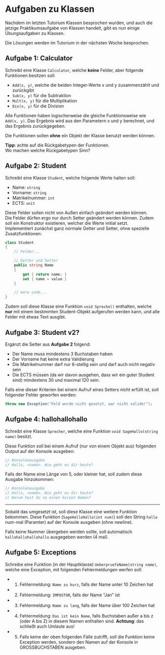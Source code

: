 # Aufgaben zu Klassen

Nachdem im letzten Tutorium Klassen besprochen wurden, und auch die jetzige Praktikumsaufgabe von Klassen handelt, gibt es nun einige Übungsaufgaben zu Klassen.

Die Lösungen werden im Tutorium in der nächsten Woche besprochen.

## Aufgabe 1: Calculator
Schreibt eine Klasse `Calculator`, welche **keine** Felder, aber folgende Funktionen besitzen soll:
- `Add(x, y)`, welche die beiden Integer-Werte x und y zusammenzählt und zurückgibt
- `Sub(x, y)` für die Subtraktion
- `Mult(x, y)` für die Multiplikation
- `Div(x, y)` für die Division

Alle Funktionen haben logischerweise die gleiche Funktionsweise wie `Add(x, y)`. Das Ergebnis wird aus den Parametern x und y berechnet, und das Ergebnis zurückgegeben.

Die Funktionen sollen **ohne** ein Objekt der Klasse benutzt werden können.

**Tipp**: achte auf die Rückgabetypen der Funktionen.  
Wo machen welche Rückgabetypen Sinn?

## Aufgabe 2: Student
Schreibt eine Klasse `Student`, welche folgende Werte halten soll:
- Name: `string`
- Vorname: `string`
- Matrikelnummer: `int`
- ECTS: `unit`

Diese Felder sollen nicht von Außen einfach geändert werden können.  
Die Felder dürfen ergo nur durch Setter geändert werden können. Zudem soll ein Konstruktor existieren, welcher die Werte initial setzt.  
Implementiert zunächst ganz normale Getter und Setter, ohne spezielle Zusatzfunktionen:
```csharp
class Student 
{
    // Felder...

    // Getter und Setter
    public string Name 
    { 
        get { return name; }
        set { name = value }
    }

    // more code...
}
```

Zudem soll diese Klasse eine Funktion `void Spreche()` enthalten, welche **nur** mit einem bestimmten Student-Objekt aufgerufen werden kann, und alle Felder mit etwas Text ausgibt.

## Aufgabe 3: Student v2?
Ergänzt die Setter aus **Aufgabe 2** folgend:
- Der Name muss mindestens 3 Buchstaben haben
- Der Vorname hat keine extra Validierung
- Die Matrikelnummer darf nur 6-stellig sein und darf auch nicht negativ sein
- Die ECTS müssen (da wir davon ausgehen, dass wir ein guter Student sind) mindestens 30 und maximal 120 sein.

Falls eine dieser Kriterien bei einem Aufruf eines Setters nicht erfüllt ist, soll folgender Fehler geworfen werden:
```csharp
throw new Exception("Feld wurde nicht gesetzt, war nicht valide!");
```

## Aufgabe 4: hallohallohallo
Schreibt eine Klasse `Sprecher`, welche eine Funktion `void SageHallo(string name)` besitzt.

Diese Funktion soll bei einem Aufruf (nur von einem Objekt aus) folgenden Output auf der Konsole ausgeben:
```csharp
// Konsolenausgabe
// Hallo, <name>. Wie geht es dir heute?
```

Falls der Name eine Länge von 5, oder kleiner hat, soll zudem diese Ausgabe hinzukommen:
```csharp
// Konsolenausgabe
// Hallo, <name>. Wie geht es dir heute?
// Warum hast du so einen kurzen Namen?
```
---

Sobald das umgesetzt ist, soll diese Klasse eine weitere Funktion bekommen. Diese Funktion (`SageHalloHallo(int num)`) soll den String `hallo` num-mal (Paramter) auf der Konsole ausgeben (ohne newline).

Falls keine Nummer übergeben werden sollte, soll automatisch `hallohallohallohallo` ausgegeben werden (4 mal).

## Aufgabe 5: Exceptions

Schreibe eine Funktion (in der Hauptklasse) `UeberpruefeName(string name)`, welche eine Exception, mit folgenden Fehlermeldungen werfen soll:
- 1. Fehlermeldung: `Name zu kurz`, falls der Name unter 10 Zeichen hat
- 2. Fehlermeldung: `IMPOSTOR`, falls der Name "Jan" ist
- 3. Fehlermeldung: `Name zu lang`, falls der Name über 100 Zeichen hat
- 4. Fehlermeldung: `Das ist kein Name`, falls Buchstaben außer a bis z (oder A bis Z) in diesem Namen enthalten sind. **Achtung**: das schließt auch Umlaute aus!
- 5. Falls keine der oben folgenden Fälle zutrifft, soll die Funktion keine Exception werden, sondern den Namen auf der Konsole in GROSSBUCHSTABEN ausgeben.

